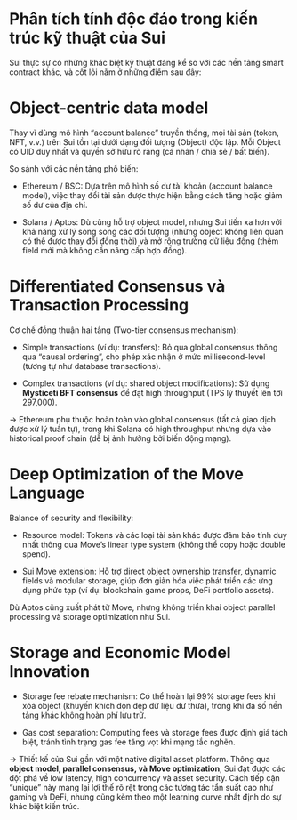 # Phân tích tính độc đáo trong kiến trúc kỹ thuật của Sui

Sui thực sự có những khác biệt kỹ thuật đáng kể so với các nền tảng smart contract khác, và cốt lõi nằm ở những điểm sau đây: 


# Object-centric data model

Thay vì dùng mô hình “account balance” truyền thống, mọi tài sản (token, NFT, v.v.) trên Sui tồn tại dưới dạng đối tượng (Object) độc lập. Mỗi Object có UID duy nhất và quyền sở hữu rõ ràng (cá nhân / chia sẻ / bất biến).


So sánh với các nền tảng phổ biến:

* Ethereum / BSC: Dựa trên mô hình số dư tài khoản (account balance model), việc thay đổi tài sản được thực hiện bằng cách tăng hoặc giảm số dư của địa chỉ.

* Solana / Aptos: Dù cũng hỗ trợ object model, nhưng Sui tiến xa hơn với khả năng xử lý song song các đối tượng (những object không liên quan có thể được thay đổi đồng thời) và mở rộng trường dữ liệu động (thêm field mới mà không cần nâng cấp hợp đồng).


# Differentiated Consensus và Transaction Processing

Cơ chế đồng thuận hai tầng (Two-tier consensus mechanism):

* Simple transactions (ví dụ: transfers): Bỏ qua global consensus thông qua “causal ordering”, cho phép xác nhận ở mức millisecond-level (tương tự như database transactions).

* Complex transactions (ví dụ: shared object modifications): Sử dụng **Mysticeti BFT consensus** để đạt high throughput (TPS lý thuyết lên tới 297,000).

-> Ethereum phụ thuộc hoàn toàn vào global consensus (tất cả giao dịch được xử lý tuần tự), trong khi Solana có high throughput nhưng dựa vào historical proof chain (dễ bị ảnh hưởng bởi biến động mạng).


# Deep Optimization of the Move Language
Balance of security and flexibility:

* Resource model: Tokens và các loại tài sản khác được đảm bảo tính duy nhất thông qua Move’s linear type system (không thể copy hoặc double spend).

* Sui Move extension: Hỗ trợ direct object ownership transfer, dynamic fields và modular storage, giúp đơn giản hóa việc phát triển các ứng dụng phức tạp (ví dụ: blockchain game props, DeFi portfolio assets).

Dù Aptos cũng xuất phát từ Move, nhưng không triển khai object parallel processing và storage optimization như Sui. 

# Storage and Economic Model Innovation

* Storage fee rebate mechanism: Có thể hoàn lại 99% storage fees khi xóa object (khuyến khích dọn dẹp dữ liệu dư thừa), trong khi đa số nền tảng khác không hoàn phí lưu trữ.

* Gas cost separation: Computing fees và storage fees được định giá tách biệt, tránh tình trạng gas fee tăng vọt khi mạng tắc nghẽn.


-> Thiết kế của Sui gần với một native digital asset platform. Thông qua **object model, parallel consensus, và Move optimization**, Sui đạt được các đột phá về low latency, high concurrency và asset security. Cách tiếp cận “unique” này mang lại lợi thế rõ rệt trong các tương tác tần suất cao như gaming và DeFi, nhưng cũng kèm theo một learning curve nhất định do sự khác biệt kiến trúc.

